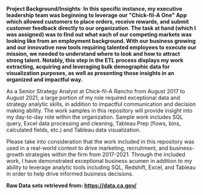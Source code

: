 **Project Background/Insights**: **In this specific instance, my executive leadership team was beginning to leverage our "Chick-fil-A One" App which allowed customers to place orders, receive rewards, and submit customer feedback directly to our organization. The task at hand (which I was assigned) was to find out what each of our competing markets was looking like from an employment background. With our business growing and our innovative new tools requiring talented employees to execute our mission, we needed to understand where to look and how to attract strong talent. Notably, this step in the ETL process displays my work extracting, acquiring and leveraging bulk demographic data for visualization purposes, as well as presenting those insights in an organized and impactful way.**

As a Senior Strategy Analyst at Chick-fil-A Rancho from August 2017 to August 2021, a large portion of my role required exceptional data and strategy analytic skills, in addition to impactful communication and decision making ability. The work samples in this repository will provide insight into my day-to-day role within the organization. Sample work includes SQL query, Excel data processing and cleaning, Tableau Prep (flows, bins, calculated fields, etc.) and Tableau data visualization. 

Please take into consideration that the work included in this repository was used in a real-world context to drive marketing, recruitment, and business-growth strategies within the firm from 2017-2021. Through the included work, I have demonstrated exceptional business acumen in addition to my ability to leverage analytic tools including SQL, Redshift, Excel, and Tableau in order to help drive informed business decisions. 


**Raw Data sets retrieved from: https://data.ca.gov/**
